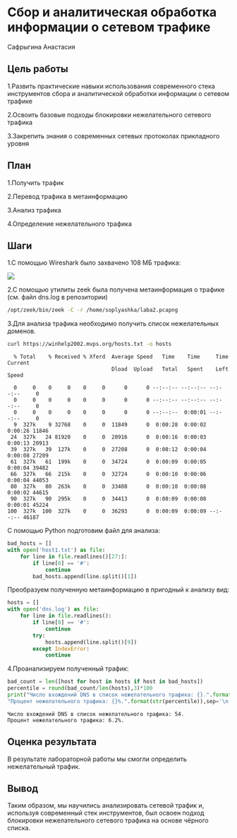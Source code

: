 # Сбор и аналитическая обработка информации о сетевом трафике
Сафрыгина Анастасия

## Цель работы

1.Развить практические навыки использования современного стека
инструментов сбора и аналитической обработки информации о сетевом
трафике

2.Освоить базовые подходы блокировки нежелательного сетевого трафика

3.Закрепить знания о современных сетевых протоколах прикладного уровня

## План

1.Получить трафик

2.Перевод трафика в метаинформацию

3.Анализ трафика

4.Определение нежелательного трафика

## Шаги

1.С помощью Wireshark было захвачено 108 МБ трафика:

![](1.png)

2.С помощью утилиты zeek была получена метаинформация о трафике (см.
файл dns.log в репозитории)

``` bash
/opt/zeek/bin/zeek -C -r /home/soplyashka/laba2.pcapng
```

3.Для анализа трафика необходимо получить список нежелательных доменов.

``` bash
curl https://winhelp2002.mvps.org/hosts.txt -o hosts
```

      % Total    % Received % Xferd  Average Speed   Time    Time     Time  Current
                                     Dload  Upload   Total   Spent    Left  Speed

      0     0    0     0    0     0      0      0 --:--:-- --:--:-- --:--:--     0
      0     0    0     0    0     0      0      0 --:--:-- --:--:-- --:--:--     0
      0     0    0     0    0     0      0      0 --:--:--  0:00:01 --:--:--     0
      9  327k    9 32768    0     0  11849      0  0:00:28  0:00:02  0:00:26 11846
     24  327k   24 81920    0     0  20916      0  0:00:16  0:00:03  0:00:13 20913
     39  327k   39  127k    0     0  27208      0  0:00:12  0:00:04  0:00:08 27209
     61  327k   61  199k    0     0  34724      0  0:00:09  0:00:05  0:00:04 39482
     66  327k   66  215k    0     0  32724      0  0:00:10  0:00:06  0:00:04 44053
     80  327k   80  263k    0     0  33408      0  0:00:10  0:00:08  0:00:02 44615
     90  327k   90  295k    0     0  34413      0  0:00:09  0:00:08  0:00:01 45224
    100  327k  100  327k    0     0  36293      0  0:00:09  0:00:09 --:--:-- 46187

С помощью Python подготовим файл для анализа:

``` python
bad_hosts = []
with open('host1.txt') as file:
    for line in file.readlines()[27:]:
        if line[0] == '#':
            continue
        bad_hosts.append(line.split()[1])
```

Преобразуем полученную метаинформацию в пригодный к анализу вид:

``` python
hosts = []
with open('dns.log') as file:
    for line in file.readlines():
        if line[0] == '#':
            continue
        try:
            hosts.append(line.split()[9])
        except IndexError:
            continue
```

4.Проанализируем полученный трафик:

``` python
bad_count = len([host for host in hosts if host in bad_hosts])
percentile = round(bad_count/len(hosts),3)*100
print("Число вхождений DNS в список нежелательного трафика: {}.".format(str(bad_count)),
"Процент нежелательного трафика: {}%.".format(str(percentile)),sep='\n')
```

    Число вхождений DNS в список нежелательного трафика: 54.
    Процент нежелательного трафика: 6.2%.

## Оценка результата

В результате лабораторной работы мы смогли определить нежелательный
трафик.

## Вывод

Таким образом, мы научились анализировать сетевой трафик и, используя
современный стек инструментов, был освоен подход блокировки
нежелательного сетевого трафика на основе чёрного списка.
